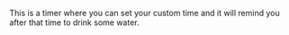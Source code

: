 This is a timer where you can set your custom time and it will remind you after that time to drink some water.